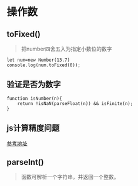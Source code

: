 # 操作数
## toFixed()
> 把number四舍五入为指定小数位的数字

```
let num=new Number(13.7)
console.log(num.toFixed(0));

```

## 验证是否为数字
```
function isNumber(n){
    return !isNaN(parseFloat(n)) && isFinite(n);
}
```
## js计算精度问题
[参考地址](https://www.html.cn/archives/7324)

## parseInt()
> 函数可解析一个字符串，并返回一个整数。
